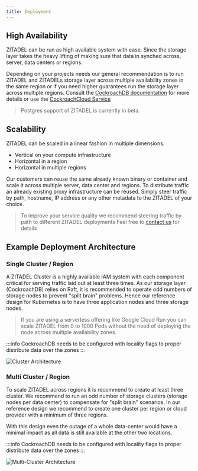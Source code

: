 ```yaml
---
title: Deployment
---
```


## High Availability

ZITADEL can be run as high available system with ease. 
Since the storage layer takes the heavy lifting of making sure that data in synched across, server, data centers or regions.

Depending on your projects needs our general recommendation is to run ZITADEL and ZITADELs storage layer across multiple availability zones in the same region or if you need higher guarantees run the storage layer across multiple regions.
Consult the [CockroachDB documentation](https://www.cockroachlabs.com/docs/) for more details or use the [CockroachCloud Service](https://www.cockroachlabs.com/docs/cockroachcloud/create-an-account.html)

> Postgres support of ZITADEL is currently in beta.

## Scalability

ZITADEL can be scaled in a linear fashion in multiple dimensions.

- Vertical on your compute infrastructure
- Horizontal in a region
- Horizontal in multiple regions

Our customers can reuse the same already known binary or container and scale it across multiple server, data center and regions.
To distribute traffic an already existing proxy infrastructure can be reused. 
Simply steer traffic by path, hostname, IP address or any other metadata to the ZITADEL of your choice.

> To improve your service quality we recommend steering traffic by path to different ZITADEL deployments
> Feel free to [contact us](https://zitadel.com/contact/) for details

## Example Deployment Architecture

### Single Cluster / Region

A ZITADEL Cluster is a highly available IAM system with each component critical for serving traffic laid out at least three times.
As our storage layer (CockroachDB) relies on Raft, it is recommended to operate odd numbers of storage nodes to prevent "split brain" problems.
Hence our reference design for Kubernetes is to have three application nodes and three storage nodes.

> If you are using a serverless offering like Google Cloud Run you can scale ZITADEL from 0 to 1000 Pods without the need of deploying the node across multiple availability zones.

:::info
CockroachDB needs to be configured with locality flags to proper distribute data over the zones
:::

![Cluster Architecture](/img/zitadel_cluster_architecture.png)

### Multi Cluster / Region

To scale ZITADEL across regions it is recommend to create at least three cluster.
We recommend to run an odd number of storage clusters (storage nodes per data center) to compensate for "split brain" scenarios.
In our reference design we recommend to create one cluster per region or cloud provider with a minimum of three regions.

With this design even the outage of a whole data-center would have a minimal impact as all data is still available at the other two locations.

:::info
CockroachDB needs to be configured with locality flags to proper distribute data over the zones
:::

![Multi-Cluster Architecture](/img/zitadel_multicluster_architecture.png)

